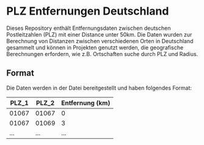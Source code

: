 # PLZ Entfernungen Deutschland
Dieses Repository enthält Entfernungsdaten zwischen deutschen Postleitzahlen (PLZ) mit einer Distance unter 50km. Die Daten wurden zur Berechnung von Distanzen zwischen verschiedenen Orten in Deutschland gesammelt und können in Projekten genutzt werden, die geografische Berechnungen erfordern, wie z.B. Ortschaften suche durch PLZ und Radius.

## Format

Die Daten werden in der Datei bereitgestellt und haben folgendes Format:

| PLZ_1  | PLZ_2  | Entfernung (km) |
|--------|--------|-----------------|
| 01067  | 01067  | 0               |
| 01067  | 01069  | 3               |
| ...    | ...    | ...             |
